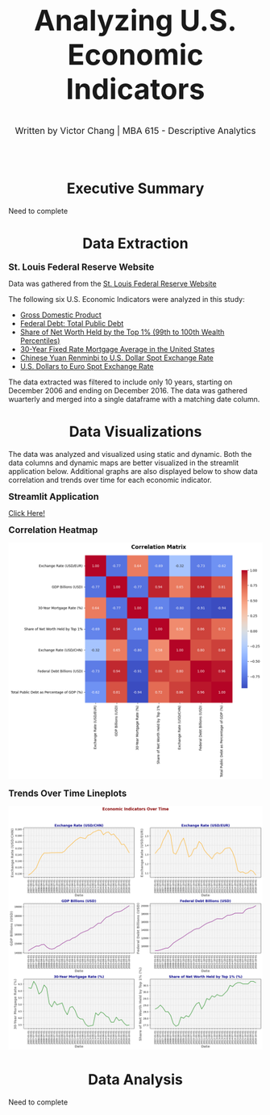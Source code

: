 <h1 style="font-size: 400%; text-align:center;"> Analyzing U.S. Economic Indicators </h1>

<div style="font-size: 125%; text-align:center;"> Written by Victor Chang | MBA 615 - Descriptive Analytics </div>

</br><br>

<h1 style="text-align:center;"> Executive Summary </h1>

Need to complete

<h1 style="text-align:center;"> Data Extraction </h1>

<b style="font-size: 125%;"> St. Louis Federal Reserve Website </b>

Data was gathered from the [St. Louis Federal Reserve Website](https://fred.stlouisfed.org/)

The following six U.S. Economic Indicators were analyzed in this study:

- [Gross Domestic Product](https://fred.stlouisfed.org/series/GDP)
- [Federal Debt: Total Public Debt](https://fred.stlouisfed.org/series/GFDEBTN)
- [Share of Net Worth Held by the Top 1% (99th to 100th Wealth Percentiles)](https://fred.stlouisfed.org/series/WFRBST01134#)
- [30-Year Fixed Rate Mortgage Average in the United States](https://fred.stlouisfed.org/series/MORTGAGE30US)
- [Chinese Yuan Renminbi to U.S. Dollar Spot Exchange Rate](https://fred.stlouisfed.org/series/EXCHUS)
- [U.S. Dollars to Euro Spot Exchange Rate](https://fred.stlouisfed.org/series/EXUSEU)

The data extracted was filtered to include only 10 years, starting on December 2006 and ending on December 2016. The data was gathered wuarterly and merged into a single dataframe with a matching date column.

<h1 style="text-align:center;"> Data Visualizations </h1>

The data was analyzed and visualized using static and dynamic. Both the data columns and dynamic maps are better visualized in the streamlit application below. Additional graphs are also displayed below to show data correlation and trends over time for each economic indicator.

<b style="font-size: 125%;"> Streamlit Application </b>

[Click Here!]()

<b style="font-size: 125%;"> Correlation Heatmap </b>

![alt text](images/heatmap.png)

<b style="font-size: 125%;"> Trends Over Time Lineplots </b>

![alt text](images/lineplots.png)

<h1 style="text-align:center;"> Data Analysis </h1>

Need to complete
